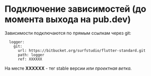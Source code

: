 # Подключение зависимостей (до момента выхода на pub.dev)

Зависимости подключаются по прямым ссылкам через git:

```
  logger:
    git:
      url: https://bitbucket.org/surfstudio/flutter-standard.git
      path: logger
      ref: ХХХХХХ
```
На месте **ХХХХХХ** - тег stable версии *или проектная ветка.*